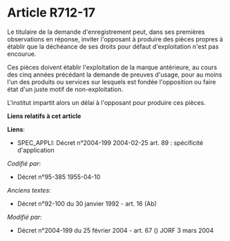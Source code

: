 # Article R712-17

Le titulaire de la demande d'enregistrement peut, dans ses premières observations en réponse, inviter l'opposant à produire
des pièces propres à établir que la déchéance de ses droits pour défaut d'exploitation n'est pas encourue.

Ces pièces doivent établir l'exploitation de la marque antérieure, au cours des cinq années précédant la demande de preuves
d'usage, pour au moins l'un des produits ou services sur lesquels est fondée l'opposition ou faire état d'un juste motif de
non-exploitation.

L'institut impartit alors un délai à l'opposant pour produire ces pièces.

**Liens relatifs à cet article**

**Liens**:

  - SPEC_APPLI: Décret n°2004-199 2004-02-25 art. 89 : spécificité d'application

_Codifié par_:

  - Décret n°95-385 1955-04-10

_Anciens textes_:

  - Décret n°92-100 du 30 janvier 1992 - art. 16 (Ab)

_Modifié par_:

  - Décret n°2004-199 du 25 février 2004 - art. 67 () JORF 3 mars 2004
